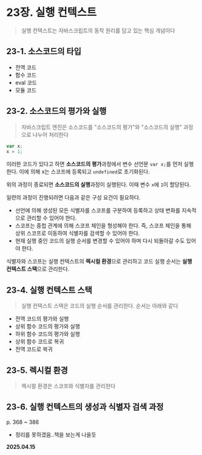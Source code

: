 # 23장. 실행 컨텍스트

> 실행 컨텍스트는 자바스크립트의 동작 원리를 담고 있는 핵심 개념이다

## 23-1. 소스코드의 타입

- 전역 코드
- 함수 코드
- eval 코드
- 모듈 코드 

## 23-2. 소스코드의 평가와 실행

> 자바스크립트 엔진은 소스코드를 "소스코드의 평가"와 "소스코드의 실행" 과정으로 나누어 처리한다

```javascript
var x;
x = 1;
```

이러한 코드가 있다고 하면 **소스코드의 평가**과정에서 변수 선언문 `var x;`를 먼저 실행한다.
이에 의해 x는 스코프에 등록되고 `undefined`로 초기화된다.

위의 과정이 종료되면 **소스코드의 실행**과정이 실행된다. 이때 변수 `x`에 `1`이 할당된다.

일련의 과정이 진행되려면 다음과 같은 구성 요건이 필요하다.

- 선언에 의해 생성된 모든 식별자를 스코프를 구분하여 등록하고 상태 변화를 지속적으로 관리할 수 있어야 한다.
- 스코프는 중첩 관계에 의해 스코프 체인을 형성해야 한다. 즉, 스코프 체인을 통해 상위 스코프로 이동하여 식별자를 검색할 수 있어야 한다.
- 현재 실행 중인 코드의 실행 순서를 변경할 수 있어야 하며 다시 되돌아갈 수도 있어야 한다.

식별자와 스코프는 실행 컨텍스트의 **렉시컬 환경**으로 관리하고 코드 실행 순서는 **실행 컨텍스트 스택**으로 관리한다.

## 23-4. 실행 컨텍스트 스택

> 실행 컨텍스트 스택은 코드의 실행 순서를 관리한다. 순서는 아래와 같다

- 전역 코드의 평가와 실행
- 상위 함수 코드의 평가와 실행
- 하위 함수 코드의 평가와 실행
- 상위 함수 코드로 복귀
- 전역 코드로 복귀

## 23-5. 렉시컬 환경

> 렉시컬 환경은 스코프와 식별자를 관리한다

## 23-6. 실행 컨텍스트의 생성과 식별자 검색 과정

p. 368 ~ 386
- 정리를 못하겠음..책을 보는게 나을듯


**2025.04.15**